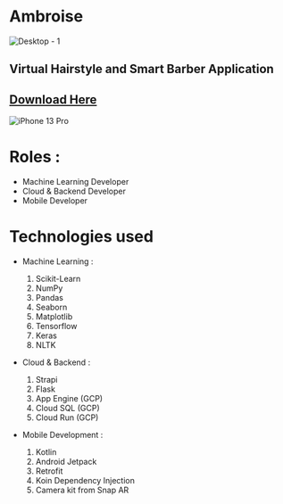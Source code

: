 # Ambroise
![Desktop - 1](https://user-images.githubusercontent.com/57492781/173279340-0c35646b-c533-4a31-96ce-a772132c0eed.png)

## Virtual Hairstyle and Smart Barber Application <br>
## [Download Here](https://bit.ly/ApkBangkitCapstone)  

![iPhone 13 Pro](https://user-images.githubusercontent.com/57492781/173279370-07ad0d22-1f22-4277-8aeb-0987e2e3b291.png)


# Roles :
- Machine Learning Developer
- Cloud & Backend Developer
- Mobile Developer

# Technologies used 

- Machine Learning :
  1. Scikit-Learn
  2. NumPy
  3. Pandas
  4. Seaborn
  5. Matplotlib
  6. Tensorflow
  7. Keras
  8. NLTK
  
- Cloud & Backend : 
  1. Strapi
  2. Flask
  3. App Engine (GCP)
  4. Cloud SQL (GCP)
  5. Cloud Run (GCP)

- Mobile Development :
  1. Kotlin
  2. Android Jetpack
  3. Retrofit
  4. Koin Dependency Injection 
  5. Camera kit from Snap AR
